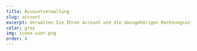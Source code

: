 ```yaml
---
title: Accountverwaltung
slug: account
excerpt: Verwalten Sie Ihren Account und die dazugehörigen Rechnungsinformationen bei OVHcloud
color: grey
img: icone-user.png
order: 4
---
```

